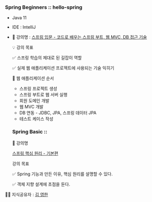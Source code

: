 ### Spring Beginners :: hello-spring

- Java 11
- IDE : IntelliJ

- 📄 강의명 : [스프링 입문 - 코드로 배우는 스프링 부트, 웹 MVC, DB 접근 기술](https://www.inflearn.com/course/%EC%8A%A4%ED%94%84%EB%A7%81-%EC%9E%85%EB%AC%B8-%EC%8A%A4%ED%94%84%EB%A7%81%EB%B6%80%ED%8A%B8/dashboard)

    💡 강의 목표

    ✅ 스프링 학습의 제대로 된 길잡이 역할

    ✅ 실제 웹 애플리케이션 프로젝트에 사용되는 기술 익히기

    📍 웹 애플리케이션 순서

    - 스프링 프로젝트 생성
    - 스프링 부트로 웹 서버 실행
    - 회원 도메인 개발
    - 웹 MVC 개발
    - DB 연동 - JDBC, JPA, 스프링 데이터 JPA
    - 테스트 케이스 작성

    ### Spring Basic ::

    📄 강의명

    [스프링 핵심 원리 - 기본편](https://www.inflearn.com/course/%EC%8A%A4%ED%94%84%EB%A7%81-%ED%95%B5%EC%8B%AC-%EC%9B%90%EB%A6%AC-%EA%B8%B0%EB%B3%B8%ED%8E%B8/dashboard)

    강의 목표

    ✅ Spring 기능과 만든 이유, 핵심 원리를 설명할 수 있다.

    ✅ 객체 지향 설계에 초점을 둔다.

👨‍🏫 지식공유자 : [김 영한](https://www.inflearn.com/users/@yh)

